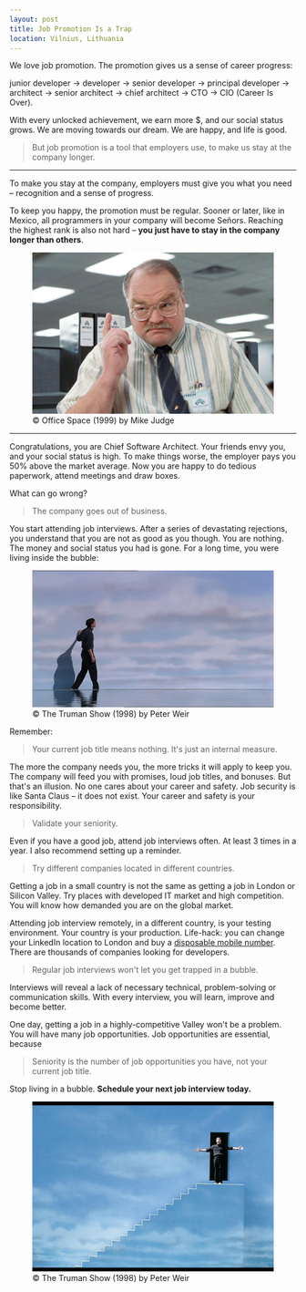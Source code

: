 ```yaml
---
layout: post
title: Job Promotion Is a Trap
location: Vilnius, Lithuania
---
```



We love job promotion. The promotion gives us a sense of career progress:

junior developer → developer → senior developer → principal developer → architect → senior architect → chief architect → CTO  →  CIO (Career Is Over).

With every unlocked achievement, we earn more $, and our social status grows. We are moving towards our dream. We are happy, and life is good.

> But job promotion is a tool that employers use, to make us stay at the company longer.

---

To make you stay at the company, employers must give you what you need – recognition and a sense of progress.

To keep you happy, the promotion must be regular. Sooner or later, like in Mexico, all programmers in your company will become Señors. Reaching the highest rank is also not hard – **you just have to stay in the company longer than others**.

<figure>
<img src="/images/smykowski.jpg">
<figcaption>© Office Space (1999) by Mike Judge</figcaption>
</figure>

---

Congratulations, you are Chief Software Architect. Your friends envy you, and your social status is high. To make things worse, the employer pays you 50% above the market average. Now you are happy to do tedious paperwork, attend meetings and draw boxes.

What can go wrong?

> The company goes out of business.

You start attending job interviews. After a series of devastating rejections, you understand that you are not as good as you though. You are nothing. The money and social status you had is gone. For a long time, you were living inside the bubble:

<figure>
<img src="/images/truman.jpg">
<figcaption>© The Truman Show (1998) by Peter Weir</figcaption>
</figure>

Remember:

> Your current job title means nothing. It's just an internal measure.

The more the company needs you, the more tricks it will apply to keep you. The company will feed you with promises, loud job titles, and bonuses. But that's an illusion. No one cares about your career and safety. Job security is like Santa Claus – it does not exist. Your career and safety is your responsibility. 

> Validate your seniority.

Even if you have a good job, attend job interviews often. At least 3 times in a year. I also recommend setting up a reminder.

> Try different companies located in different countries.

Getting a job in a small country is not the same as getting a job in London or Silicon Valley. Try places with developed IT market and high competition. You will know how demanded you are on the global market. 

Attending job interview remotely, in a different country, is your testing environment. Your country is your production. Life-hack: you can change your LinkedIn location to London and buy a [disposable mobile number](https://hushed.com/). There are thousands of companies looking for developers.

> Regular job interviews won't let you get trapped in a bubble.

Interviews will reveal a lack of necessary technical, problem-solving or communication skills. With every interview, you will learn, improve and become better. 

One day, getting a job in a highly-competitive Valley won't be a problem. You will have many job opportunities. Job opportunities are essential, because

> Seniority is the number of job opportunities you have, not your current job title.

Stop living in a bubble. **Schedule your next job interview today.**

<figure>
<img src="/images/truman_free.jpg">
<figcaption>© The Truman Show (1998) by Peter Weir</figcaption>
</figure>